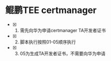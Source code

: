 # 鲲鹏TEE certmanager

- [x] 1. 需先向华为申请certmanager TA开发者证书
- [x] 2. 脚本执行按照01-05顺序执行
- [x] 3. 05为生成TA开发者证书，不需要向华为申请